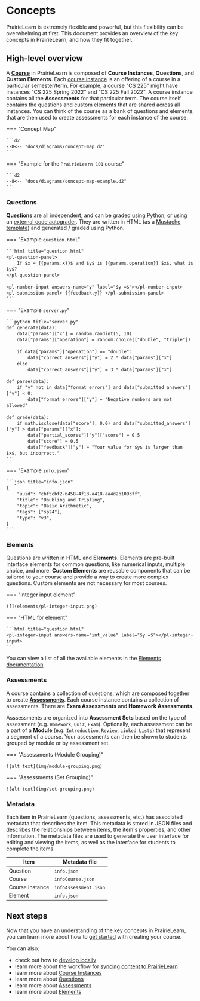 # Concepts

PrairieLearn is extremely flexible and powerful, but this flexibility can be overwhelming at first. This document provides an overview of the key concepts in PrairieLearn, and how they fit together.

## High-level overview

A [**Course**](./course.md) in PrairieLearn is composed of **Course Instances**, **Questions**, and **Custom Elements**. Each [course instance](./courseInstance.md) is an offering of a course in a particular semester/term. For example, a course "CS 225" might have instances "CS 225 Spring 2022" and "CS 225 Fall 2022". A course instance contains all the **Assessments** for that particular term. The course itself contains the questions and custom elements that are shared across all instances. You can think of the course as a bank of questions and elements, that are then used to create assessments for each instance of the course.

=== "Concept Map"

    ```d2
    --8<-- "docs/diagrams/concept-map.d2"
    ```

=== "Example for the `PrairieLearn 101` course"

    ```d2
    --8<-- "docs/diagrams/concept-map-example.d2"
    ```

### Questions

[**Questions**](./question.md) are all independent, and can be graded [using Python](./question.md), or using an [external code autograder](./externalGrading.md). They are written in HTML (as a [Mustache template](https://mustache.github.io/mustache.5.html)) and generated / graded using Python.

=== "Example `question.html`"

    ```html title="question.html"
    <pl-question-panel>
        If $x = {{params.x}}$ and $y$ is {{params.operation}} $x$, what is $y$?
    </pl-question-panel>

    <pl-number-input answers-name="y" label="$y =$"></pl-number-input>
    <pl-submission-panel> {{feedback.y}} </pl-submission-panel>
    ```

=== "Example `server.py`"

    ```python title="server.py"
    def generate(data):
        data["params"]["x"] = random.randint(5, 10)
        data["params"]["operation"] = random.choice(["double", "triple"])

        if data["params"]["operation"] == "double":
            data["correct_answers"]["y"] = 2 * data["params"]["x"]
        else:
            data["correct_answers"]["y"] = 3 * data["params"]["x"]

    def parse(data):
        if "y" not in data["format_errors"] and data["submitted_answers"]["y"] < 0:
            data["format_errors"]["y"] = "Negative numbers are not allowed"

    def grade(data):
        if math.isclose(data["score"], 0.0) and data["submitted_answers"]["y"] > data["params"]["x"]:
            data["partial_scores"]["y"]["score"] = 0.5
            data["score"] = 0.5
            data["feedback"]["y"] = "Your value for $y$ is larger than $x$, but incorrect."
    ```

=== "Example `info.json`"

    ```json title="info.json"
    {
        "uuid": "cbf5cbf2-6458-4f13-a418-aa4d2b1093ff",
        "title": "Doubling and Tripling",
        "topic": "Basic Arithmetic",
        "tags": ["sp24"],
        "type": "v3",
    }
    ```

### Elements

Questions are written in HTML and **Elements**. Elements are pre-built interface elements for common questions, like numerical inputs, multiple choice, and more. **Custom Elements** are reusable components that can be tailored to your course and provide a way to create more complex questions. Custom elements are not necessary for most courses.

=== "Integer input element"

    ![](elements/pl-integer-input.png)

=== "HTML for element"

    ```html title="question.html"
    <pl-integer-input answers-name="int_value" label="$y =$"></pl-integer-input>
    ```

You can view a list of all the available elements in the [Elements documentation](./elements.md).

### Assessments

A course contains a collection of questions, which are composed together to create [**Assessments**](./assessment/index.md). Each course instance contains a collection of assessments. There are **Exam Assessments** and **Homework Assessments**.

Asssessments are organized into **Assessment Sets** based on the type of assessment (e.g. `Homework`, `Quiz`, `Exam`). Optionally, each assessment can be a part of a **Module** (e.g. `Introduction`, `Review`, `Linked Lists`) that represent a segment of a course. Your assessments can then be shown to students grouped by module or by assessment set.

=== "Assessments (Module Grouping)"

    ![alt text](img/module-grouping.png)

=== "Assessments (Set Grouping)"

    ![alt text](img/set-grouping.png)

### Metadata

Each item in PrairieLearn (questions, assessments, etc.) has associated metadata that describes the item. This metadata is stored in JSON files and describes the relationships between items, the item's properties, and other information. The metadata files are used to generate the user interface for editing and viewing the items, as well as the interface for students to complete the items.

| Item            | Metadata file         |
| --------------- | --------------------- |
| Question        | `info.json`           |
| Course          | `infoCourse.json`     |
| Course Instance | `infoAssessment.json` |
| Element         | `info.json`           |

## Next steps

Now that you have an understanding of the key concepts in PrairieLearn, you can learn more about how to [get started](./getStarted.md) with creating your course.

You can also:

- check out how to [develop locally](./installing.md)
- learn more about the workflow for [syncing content to PrairieLearn](./sync.md)
- learn more about [Course Instances](./courseInstance.md)
- learn more about [Questions](./question.md)
- learn more about [Assessments](./assessment/index.md)
- learn more about [Elements](./elements.md)
